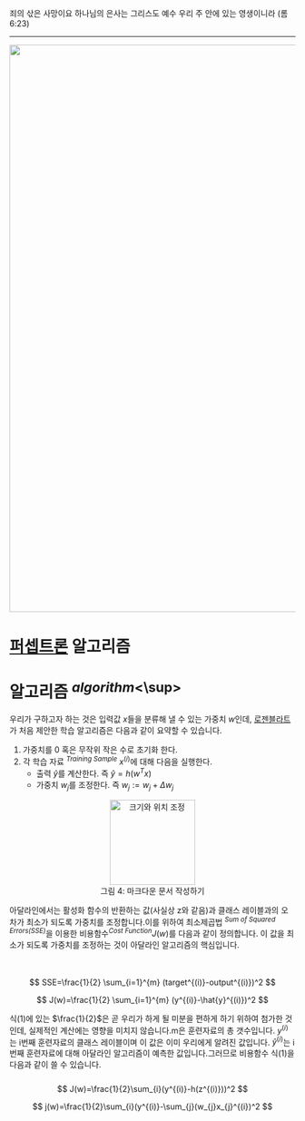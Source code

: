 죄의 삯은 사망이요 하나님의 은사는 그리스도 예수 우리 주 안에 있는 영생이니라 (롬6:23)

----
<center><img src="https://github.com/idebtor/DSpy/blob/cab9662b5ff01661ef8034289c92287d02b8e1ed/images/chap2/markdown_tutorial.jpg?raw=true" width=1000></center>

# [퍼셉트론](https://ko.wikipedia.org/wiki/%ED%8D%BC%EC%85%89%ED%8A%B8%EB%A1%A0) 알고리즘

# 알고리즘  <sup>_algorithm_<\sup>

우리가 구하고자 하는 것은 입력값 $x$들을 분류해 낼 수 있는 가중치 $w$인데, [로젠블라트](https://ko.wikipedia.org/wiki/%ED%94%84%EB%9E%91%ED%81%AC_%EB%A1%9C%EC%A0%A0%EB%B8%94%EB%9E%AB)가 처음 제안한 학습 알고리즘은 다음과 같이 요약할 수 있습니다.

1. 가중치를 0 혹은 무작위 작은 수로 초기화 한다.
2. 각 학습 자료 <sup>_Training Sample_</sup> $x^{(i)}$에 대해 다음을 실행한다.
    * 출력 $\hat{y}$를 계산한다. 즉 $\hat{y}=h(w^{T}x)$
    * 가중치 $w_{j}$를 조정한다. 즉 $w_{j}:=w_{j}+\Delta w_{j}$  
    
<center><img src="https://github.com/idebtor/KMOOC-ML/blob/master/ipynb/images/joyai/person.png?raw=true" width=150 title="크기와 위치 조정"></center>
<center>그림 4: 마크다운 문서 작성하기 </center>

아달라인에서는 활성화 함수의 반환하는 값(사실상 z와 같음)과 클래스 레이블과의 오차가 최소가 되도록 가중치를 조정합니다.이를 위하여 최소제곱법 <sup>_Sum of Squared Errors(SSE)_</sup>을 이용한 비용함수<sup>_Cost Function_</sup>$J(w)$를 다음과 같이 정의합니다. 이 값을 최소가 되도록 가중치를 조정하는 것이 아달라인 알고리즘의 핵심입니다.  
<br> <br>

$$
SSE=\frac{1}{2} \sum_{i=1}^{m} (target^{(i)}-output^{(i)})^2 
$$ 

$$
J(w)=\frac{1}{2} \sum_{i=1}^{m} (y^{(i)}-\hat{y}^{(i)})^2
$$

식(1)에 있는 $\frac{1}{2}$은 곧 우리가 하게 될 미분을 편하게 하기 위하여 첨가한 것인데, 실제적인 계산에는 영향을 미치지 않습니다.m은 훈련자료의 총 갯수입니다. $y^{(i)}$는 i번째 훈련자료의 클래스 레이블이며 이 값은 이미 우리에게 알려진 값입니다. $\hat{y}^{(i)}$는 i번째 훈련자료에 대해 아달라인 알고리즘이 예측한 값입니다.그러므로 비용함수 식(1)을 다음과 같이 쓸 수 있습니다.
<br><br>
$$
J(w)=\frac{1}{2}\sum_{i}(y^{(i)}-h(z^{(i)}))^2
$$

$$
j(w)=\frac{1}{2}\sum_{i}(y^{(i)}-\sum_{j}(w_{j}x_{j}^{(i})^2
$$
